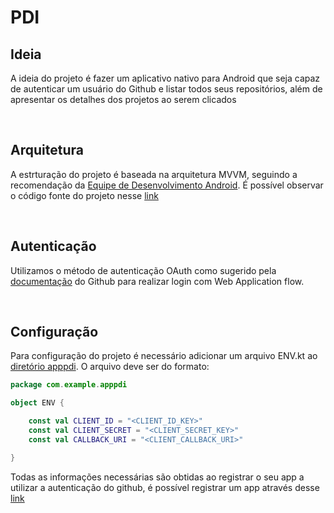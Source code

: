 # PDI

## Ideia 

A ideia do projeto é fazer um aplicativo nativo para Android que seja capaz de autenticar um usuário do Github e listar todos seus repositórios, além de apresentar os detalhes dos projetos ao serem clicados

<br />

## Arquitetura 

A estrturação do projeto é baseada na arquitetura MVVM, seguindo a recomendação da [Equipe de Desenvolvimento Android](https://developer.android.com/jetpack/guide). É possível observar o código fonte do projeto nesse [link](https://github.com/Caio-Dantas/PDI/tree/main/app/src/main/java/com/example/apppdi)

<br />

## Autenticação

Utilizamos o método de autenticação OAuth como sugerido pela [documentação](https://docs.github.com/en/developers/apps/building-oauth-apps/authorizing-oauth-apps) do Github para realizar login com Web Application flow.

<br />

## Configuração

Para configuração do projeto é necessário adicionar um arquivo ENV.kt ao [diretório apppdi](https://github.com/Caio-Dantas/PDI/tree/main/app/src/main/java/com/example/apppdi). O arquivo deve ser do formato:

```kotlin
package com.example.apppdi

object ENV {

    const val CLIENT_ID = "<CLIENT_ID_KEY>"
    const val CLIENT_SECRET = "<CLIENT_SECRET_KEY>"
    const val CALLBACK_URI = "<CLIENT_CALLBACK_URI>"

}
```
Todas as informações necessárias são obtidas ao registrar o seu app a utilizar a autenticação do github, é possível registrar um app através desse [link](https://github.com/settings/applications/new)
